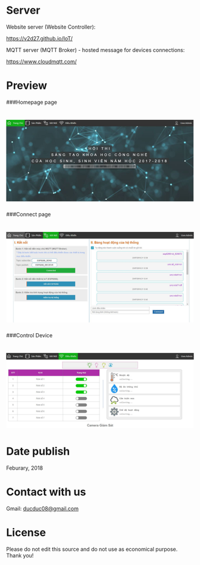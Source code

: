

# Server

Website server (Website Controller): 

https://v2d27.github.io/IoT/ 


MQTT server (MQTT Broker) - hosted message for devices connections: 

https://www.cloudmqtt.com/


# Preview

###Homepage page

![wallpaper](https://github.com/Hercules2404/IoT/blob/master/Preview/homepage.JPG)
=======

###Connect page

![wallpaper](https://github.com/Hercules2404/IoT/blob/master/Preview/connect.JPG)
=======

###Control Device

![wallpaper](https://github.com/Hercules2404/IoT/blob/master/Preview/control.JPG)
=======

# Date publish

Feburary, 2018



# Contact with us

Gmail: ducduc08@gmail.com



# License

Please do not edit this source and do not use as economical purpose. Thank you!

